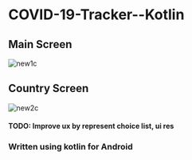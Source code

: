 # COVID-19-Tracker--Kotlin

## Main Screen 

![new1c](https://user-images.githubusercontent.com/44434337/79865820-75c75000-83e4-11ea-8fa8-105de937dea9.png)

## Country Screen


![new2c](https://user-images.githubusercontent.com/44434337/79865853-84ae0280-83e4-11ea-89f6-e1acf7bf54e2.png)


#### TODO: Improve ux by represent choice list, ui res

### Written using kotlin for Android
